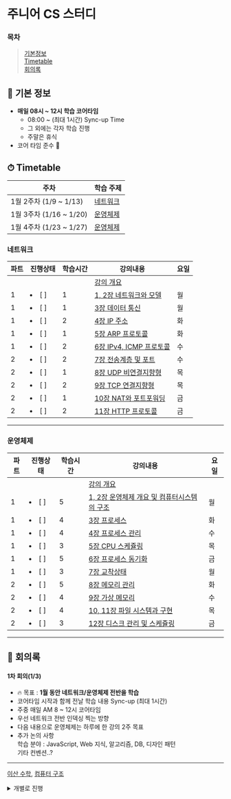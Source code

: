# 주니어 CS 스터디

### 목차

> [기본정보](#📌-기본-정보)  
> [Timetable](#⏱-timetable)  
> [회의록](#📜-회의록)

## 📌 기본 정보

- **매일 08시 ~ 12시 학습 코어타임**
  - 08:00 ~ (최대 1시간) Sync-up Time
  - 그 외에는 각자 학습 진행
  - 주말은 휴식
- 코어 타임 준수 🤙

## ⏱ Timetable

| 주차                    | 학습 주제             |
| ----------------------- | --------------------- |
| 1월 2주차 (1/9 ~ 1/13)  | [네트워크](#네트워크) |
| 1월 3주차 (1/16 ~ 1/20) | [운영체제](#운영체제) |
| 1월 4주차 (1/23 ~ 1/27) | [운영체제](#운영체제) |

### 네트워크

| 파트 | 진행상태       | 학습시간 | 강의내용                                                    | 요일 |
| ---- | -------------- | -------- | ----------------------------------------------------------- | ---- |
|      |                |          | [강의 개요](네트워크)                                       |      |
| 1    | <li> [ ] </li> | 1        | [1, 2장 네트워크와 모델](네트워크/1,-2장-네트워크와-모델)   | 월   |
| 1    | <li> [ ] </li> | 1        | [3장 데이터 통신](네트워크/3장-데이터-통신)                 | 월   |
| 1    | <li> [ ] </li> | 2        | [4장 IP 주소](네트워크/4장-IP-주소)                         | 화   |
| 1    | <li> [ ] </li> | 1        | [5장 ARP 프로토콜](네트워크/5장-ARP-프로토콜)               | 화   |
| 1    | <li> [ ] </li> | 2        | [6장 IPv4, ICMP 프로토콜](네트워크/6장-IPv4,-ICMP-프로토콜) | 수   |
| 2    | <li> [ ] </li> | 2        | [7장 전송계층 및 포트](네트워크/7장-전송계층-및-포트)       | 수   |
| 2    | <li> [ ] </li> | 1        | [8장 UDP 비연결지향형](네트워크/8장-UDP-비연결지향형)       | 목   |
| 2    | <li> [ ] </li> | 2        | [9장 TCP 연결지향형](네트워크/9장-TCP-연결지향형)           | 목   |
| 2    | <li> [ ] </li> | 1        | [10장 NAT와 포트포워딩](네트워크/10장-NAT와-포트포워딩)     | 금   |
| 2    | <li> [ ] </li> | 2        | [11장 HTTP 프로토콜](네트워크/11장-HTTP-프로토콜)           | 금   |

---

### 운영체제

| 파트 | 진행상태       | 학습시간 | 강의내용                                                                                            | 요일 |
| ---- | -------------- | -------- | --------------------------------------------------------------------------------------------------- | ---- |
|      |                |          | [강의 개요](운영체제)                                                                               |      |
| 1    | <li> [ ] </li> | 5        | [1, 2장 운영체제 개요 및 컴퓨터시스템의 구조](운영체제/1,-2장-운영체제-개요-및-컴퓨터시스템의-구조) | 월   |
| 1    | <li> [ ] </li> | 4        | [3장 프로세스](운영체제/3장-프로세스)                                                               | 화   |
| 1    | <li> [ ] </li> | 4        | [4장 프로세스 관리](운영체제/4장-프로세스-관리)                                                     | 수   |
| 1    | <li> [ ] </li> | 3        | [5장 CPU 스케쥴링](운영체제/5장-CPU-스케쥴링)                                                       | 목   |
| 1    | <li> [ ] </li> | 5        | [6장 프로세스 동기화](운영체제/6장-프로세스-동기화)                                                 | 금   |
| 1    | <li> [ ] </li> | 3        | [7장 교착상태](운영체제/7장-교착상태)                                                               | 월   |
| 2    | <li> [ ] </li> | 5        | [8장 메모리 관리](운영체제/8장-메모리-관리)                                                         | 화   |
| 2    | <li> [ ] </li> | 4        | [9장 가상 메모리](운영체제/9장-가상-메모리)                                                         | 수   |
| 2    | <li> [ ] </li> | 4        | [10, 11장 파일 시스템과 구현](운영체제/10,-11장-파일-시스템과-구현)                                 | 목   |
| 2    | <li> [ ] </li> | 3        | [12장 디스크 관리 및 스케쥴링](운영체제/12장-디스크-관리-및-스케쥴링)                               | 금   |

---

## 📜 회의록

#### 1차 회의(1/3)

- 🔥 목표 : **1월 동안 네트워크/운영체제 전반을 학습**
- 코어타임 시작과 함께 전날 학습 내용 Sync-up (최대 1시간)
- 주중 매일 AM 8 ~ 12시 코어타임
- 우선 네트워크 전반 인덱싱 찍는 방향
- 다음 내용으로 운영체제는 하루에 한 강의 2주 목표
- 추가 논의 사항  
  학습 분야 : JavaScript, Web 지식, 알고리즘, DB, 디자인 패턴  
  기타 컨벤션..?

---

[이산 수학](#이산-수학), [컴퓨터 구조](#컴퓨터-구조)

<details>
  <summary>
  개별로 진행
  </summary>

### 이산 수학

| 파트 | 진행상태       | 학습시간 | 강의내용                                                        |
| ---- | -------------- | -------- | --------------------------------------------------------------- |
|      |                |          | [강의 개요](이산-수학)                                          |
| 1    | <li> [ ] </li> | 2        | [이산수학 기초](이산-수학/이산수학-기초.md)                     |
| 1    | <li> [ ] </li> | 5        | [명제,추론,귀납,부울대수](이산-수학/명제,추론,귀납,부울대수.md) |
| 2    | <li> [ ] </li> | 3        | [알고리즘,그래프](이산-수학/알고리즘,그래프.md)                 |
| 2    | <li> [ ] </li> | 2        | [형식언어와 오토마타,셈](이산-수학/형식언어와-오토마타,셈.md)   |
| 2    | <li> [ ] </li> | 3        | [관계,부분순서](이산-수학/관계,부분순서.md)                     |

---

### 컴퓨터-구조

| 파트 | 진행상태       | 학습시간 | 강의내용                                                                                  |
| ---- | -------------- | -------- | ----------------------------------------------------------------------------------------- |
|      |                |          | [강의 개요](컴퓨터-구조)                                                                  |
| 1    | <li> [ ] </li> | 2        | [컴퓨터-구조 개요](컴퓨터-구조/컴퓨터-구조-개요.md)                                       |
| 1    | <li> [ ] </li> | 3        | [1장 디지털 논리 회로 및 강의소개](컴퓨터-구조/1장-디지털-논리-회로-및-강의소개.md)       |
| 1    | <li> [ ] </li> | 3        | [2장 디지털 부품](컴퓨터-구조/2장-디지털-부품.md)                                         |
| 1    | <li> [ ] </li> | 3        | [3장 데이터의 표현](컴퓨터-구조/3장-데이터의-표현.md)                                     |
| 1    | <li> [ ] </li> | 2        | [4장 레지스터 전송과 마이크로 연산](컴퓨터-구조/4장-레지스터-전송과-마이크로-연산.md)     |
| 1    | <li> [ ] </li> | 3        | [5장 기본 컴퓨터의 구조와 설계-Part1](컴퓨터-구조/5장-기본-컴퓨터의-구조와-설계-Part1.md) |
| 1    | <li> [ ] </li> | 3        | [5장 기본 컴퓨터의 구조와 설계-Part2](컴퓨터-구조/5장-기본-컴퓨터의-구조와-설계-Part2.md) |
| 2    | <li> [ ] </li> | 3        | [6장 기본 컴퓨터 프로그래밍](컴퓨터-구조/6장-기본-컴퓨터-프로그래밍.md)                   |
| 2    | <li> [ ] </li> | 3        | [7장 마이크로 프로그램](컴퓨터-구조/7장-마이크로-프로그램.md)                             |
| 2    | <li> [ ] </li> | 3        | [8장 중앙 처리 장치](컴퓨터-구조/8장-중앙-처리-장치.md)                                   |
| 2    | <li> [ ] </li> | 3        | [9장 파이프라인과 벡터 처리](컴퓨터-구조/9장-파이프라인과-벡터-처리.md)                   |
| 2    | <li> [ ] </li> | 3        | [10장 컴퓨터 산술 연산](컴퓨터-구조/10장-컴퓨터-산술-연산.md)                             |
| 2    | <li> [ ] </li> | 3        | [11장 입출력 구조](컴퓨터-구조/11장-입출력-구조.md)                                       |
| 2    | <li> [ ] </li> | 3        | [12장 메모리 구조](컴퓨터-구조/12장-메모리-구조.md)                                       |

</details>

